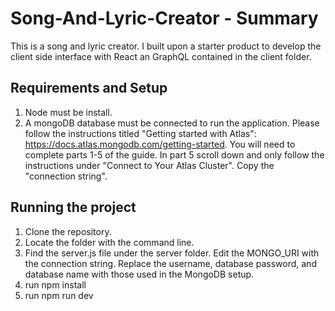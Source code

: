 # Song-And-Lyric-Creator - Summary
This is a song and lyric creator. I built upon a starter product to develop the client side interface with React an GraphQL contained in the client folder.

## Requirements and Setup
1. Node must be install.
2. A mongoDB database must be connected to run the application. Please follow the instructions titled "Getting started with Atlas": https://docs.atlas.mongodb.com/getting-started. You will need to complete parts 1-5 of the guide. In part 5 scroll down and only follow the instructions under "Connect to Your Atlas Cluster". Copy the "connection string".

## Running the project 
1. Clone the repository.
2. Locate the folder with the command line.
3. Find the server.js file under the server folder. Edit the MONGO_URI with the connection string. Replace the username, database password, and database name with those used in the MongoDB setup.
4. run npm install
5. run npm run dev
